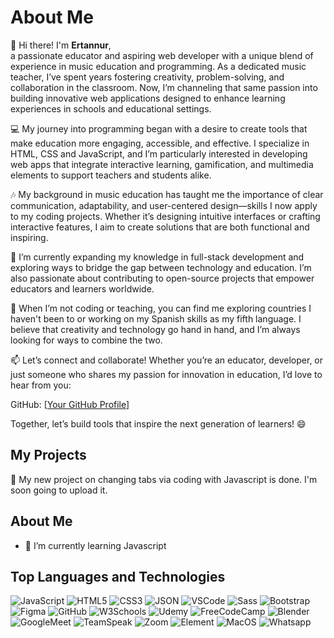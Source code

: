 
# About Me

👋 Hi there! I'm **Ertannur**, <br>
a passionate educator and aspiring web developer with a unique blend of experience in music education and programming. As a dedicated music teacher, I’ve spent years fostering creativity, problem-solving, and collaboration in the classroom. Now, I’m channeling that same passion into building innovative web applications designed to enhance learning experiences in schools and educational settings.

💻 My journey into programming began with a desire to create tools that make education more engaging, accessible, and effective. I specialize in HTML, CSS and JavaScript, and I’m particularly interested in developing web apps that integrate interactive learning, gamification, and multimedia elements to support teachers and students alike.

🎶 My background in music education has taught me the importance of clear communication, adaptability, and user-centered design—skills I now apply to my coding projects. Whether it’s designing intuitive interfaces or crafting interactive features, I aim to create solutions that are both functional and inspiring.

🌱 I’m currently expanding my knowledge in full-stack development and exploring ways to bridge the gap between technology and education. I’m also passionate about contributing to open-source projects that empower educators and learners worldwide.

🚀 When I’m not coding or teaching, you can find me exploring countries I haven't been to or working on my Spanish skills as my fifth language. I believe that creativity and technology go hand in hand, and I’m always looking for ways to combine the two.

📫 Let’s connect and collaborate! Whether you’re an educator, developer, or just someone who shares my passion for innovation in education, I’d love to hear from you:


GitHub: [[Your GitHub Profile](https://github.com/Ertannur)]

Together, let’s build tools that inspire the next generation of learners! 😄

## My Projects
🥳 My new project on changing tabs via coding with Javascript is done. I'm soon going to upload it. 

## About Me

- 🌱 I’m currently learning Javascript

## Top Languages and Technologies

![JavaScript](https://img.shields.io/badge/JavaScript-323330?style=for-the-badge&logo=javascript&logoColor=F7DF1E)
![HTML5](https://img.shields.io/badge/HTML5-E34F26?style=for-the-badge&logo=html5&logoColor=white)
![CSS3](https://img.shields.io/badge/CSS3-1572B6?style=for-the-badge&logo=css3&logoColor=white)
![JSON](https://img.shields.io/badge/json-5E5C5C?style=for-the-badge&logo=json&logoColor=white)
![VSCode](https://img.shields.io/badge/VSCode-0078D4?style=for-the-badge&logo=visual%20studio%20code&logoColor=white)
![Sass](https://img.shields.io/badge/Sass-CC6699?style=for-the-badge&logo=sass&logoColor=white)
![Bootstrap](https://img.shields.io/badge/Bootstrap-563D7C?style=for-the-badge&logo=bootstrap&logoColor=white)
![Figma](https://img.shields.io/badge/Figma-F24E1E?style=for-the-badge&logo=figma&logoColor=white)
![GitHub](https://img.shields.io/badge/GitHub-100000?style=for-the-badge&logo=github&logoColor=white)
![W3Schools](https://img.shields.io/badge/W3Schools-04AA6D?style=for-the-badge&logo=W3Schools&logoColor=white)
![Udemy](https://img.shields.io/badge/Udemy-EC5252?style=for-the-badge&logo=Udemy&logoColor=white)
![FreeCodeCamp](https://img.shields.io/badge/freecodecamp-27273D?style=for-the-badge&logo=freecodecamp&logoColor=white)
![Blender](https://img.shields.io/badge/blender-%23F5792A.svg?style=for-the-badge&logo=blender&logoColor=white)
![GoogleMeet](https://img.shields.io/badge/Google%20Meet-00897B?style=for-the-badge&logo=google-meet&logoColor=white)
![TeamSpeak](https://img.shields.io/badge/TeamSpeak-2580C3?style=for-the-badge&logo=teamspeak&logoColor=white)
![Zoom](https://img.shields.io/badge/Zoom-2D8CFF?style=for-the-badge&logo=zoom&logoColor=white)
![Element](https://img.shields.io/badge/Element-0DBD8B?style=for-the-badge&logo=element&logoColor=white)
![MacOS](https://img.shields.io/badge/mac%20os-000000?style=for-the-badge&logo=apple&logoColor=white)
![Whatsapp](https://img.shields.io/badge/WhatsApp-25D366?style=for-the-badge&logo=WhatsApp&logoColor=white)

<!--
**Ertannur/Ertannur** is a ✨ _special_ ✨ repository because its `README.md` (this file) appears on your GitHub profile.

Here are some ideas to get you started:

- 🔭 I’m currently working on ...
- 🌱 I’m currently learning ...
- 👯 I’m looking to collaborate on ...
- 🤔 I’m looking for help with ...
- 💬 Ask me about ...
- 📫 How to reach me: ...
- 😄 Pronouns: ...
- ⚡ Fun fact: ...
-->
